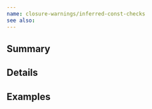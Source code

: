 ```yaml
---
name: closure-warnings/inferred-const-checks
see also:
---
```


## Summary

## Details

## Examples
